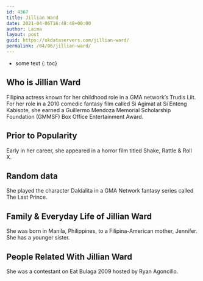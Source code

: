 ```yaml
---
id: 4367
title: Jillian Ward
date: 2021-04-06T16:48:48+00:00
author: Laima
layout: post
guid: https://ukdataservers.com/jillian-ward/
permalink: /04/06/jillian-ward/
---
```


* some text
{: toc}


## Who is Jillian Ward
                  
                  
                  
Filipina actress known for her childhood role in a GMA network&#8217;s Trudis Liit. For her role in a 2010 comedic fantasy film called Si Agimat at Si Enteng Kabisote, she earned a Guillermo Mendoza Memorial Scholarship Foundation (GMMSF) Box Office Entertainment Award.
                  
              
            
              
            
                
                
                
## Prior to Popularity
                  
                  
                  
Early in her career, she appeared in a horror film titled Shake, Rattle & Roll X.
                  
              
            
              
            
                
                
                
## Random data
                  
                  
                  
She played the character Daldalita in a GMA Network fantasy series called The Last Prince. 
                  
              
            
              
            
                
                
                
## Family & Everyday Life of Jillian Ward
                  
                  
                  
She was born in Manila, Philippines, to a Filipina-American mother, Jennifer. She has a younger sister.
                  
              
            
              
            
                
                
                
## People Related With Jillian Ward
                  
                  
                  
She was a contestant on Eat Bulaga 2009 hosted by Ryan Agoncillo.
                  
              
            
              
            
                
              
            
              
              
            
            
              
            
          
          
          